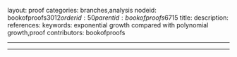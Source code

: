 layout: proof
categories: branches,analysis
nodeid: bookofproofs$3012
orderid: 50
parentid: bookofproofs$6715
title: 
description: 
references: 
keywords: exponential growth compared with polynomial growth,proof
contributors: bookofproofs

---


---

